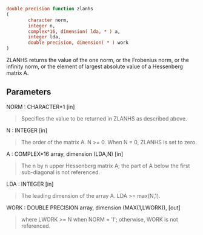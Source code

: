```fortran
double precision function zlanhs
(
        character norm,
        integer n,
        complex*16, dimension( lda, * ) a,
        integer lda,
        double precision, dimension( * ) work
)
```

ZLANHS  returns the value of the one norm,  or the Frobenius norm, or
the  infinity norm,  or the  element of  largest absolute value  of a
Hessenberg matrix A.

## Parameters
NORM : CHARACTER*1 [in]
> Specifies the value to be returned in ZLANHS as described
> above.

N : INTEGER [in]
> The order of the matrix A.  N >= 0.  When N = 0, ZLANHS is
> set to zero.

A : COMPLEX*16 array, dimension (LDA,N) [in]
> The n by n upper Hessenberg matrix A; the part of A below the
> first sub-diagonal is not referenced.

LDA : INTEGER [in]
> The leading dimension of the array A.  LDA >= max(N,1).

WORK : DOUBLE PRECISION array, dimension (MAX(1,LWORK)), [out]
> where LWORK >= N when NORM = 'I'; otherwise, WORK is not
> referenced.
